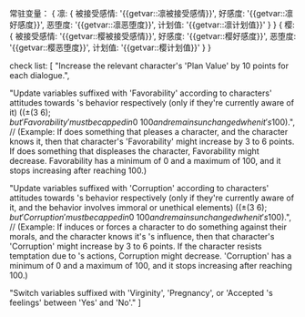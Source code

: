 常驻变量： { 凛: { 被<user>接受感情: '{{getvar::凛被<user>接受感情}}', 好感度: '{{getvar::凛好感度}}', 恶堕度:
'{{getvar::凛恶堕度}}', 计划值: '{{getvar::凛计划值}}' } } { 樱: { 被<user>接受感情: '{{getvar::樱被<user>接受感情}}',
好感度: '{{getvar::樱好感度}}', 恶堕度: '{{getvar::樱恶堕度}}', 计划值: '{{getvar::樱计划值}}' } }

check list: [ "Increase the relevant character's 'Plan Value' by 10 points for each dialogue.",

"Update variables suffixed with 'Favorability' according to characters' attitudes towards <user>'s behavior respectively
(only if they're currently aware of it)
($(±(3~6); but 'Favorability' must be capped in 0~100 and remains unchanged when it's 100$).", // (Example: If <user>
does something that pleases a character, and the character knows it, then that character's 'Favorability' might increase
by 3 to 6 points. If <user> does something that displeases the character, Favorability might decrease. Favorability has
a minimum of 0 and a maximum of 100, and it stops increasing after reaching 100.)

"Update variables suffixed with 'Corruption' according to characters' attitudes towards <user>'s behavior respectively
(only if they're currently aware of it, and the behavior involves immoral or unethical elements)
($(±(3~6); but 'Corruption' must be capped in 0~100 and remains unchanged when it's 100$).", // (Example: If <user>
induces or forces a character to do something against their morals, and the character knows it's <user>'s influence,
then that character's 'Corruption' might increase by 3 to 6 points. If the character resists temptation due to <user>'s
actions, Corruption might decrease. 'Corruption' has a minimum of 0 and a maximum of 100, and it stops increasing after
reaching 100.)

"Switch variables suffixed with 'Virginity', 'Pregnancy', or 'Accepted <user>'s feelings' between 'Yes' and 'No'." ]
